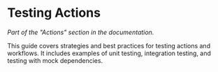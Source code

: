 # Testing Actions

_Part of the "Actions" section in the documentation._

This guide covers strategies and best practices for testing actions and workflows. It includes examples of unit testing, integration testing, and testing with mock dependencies.
